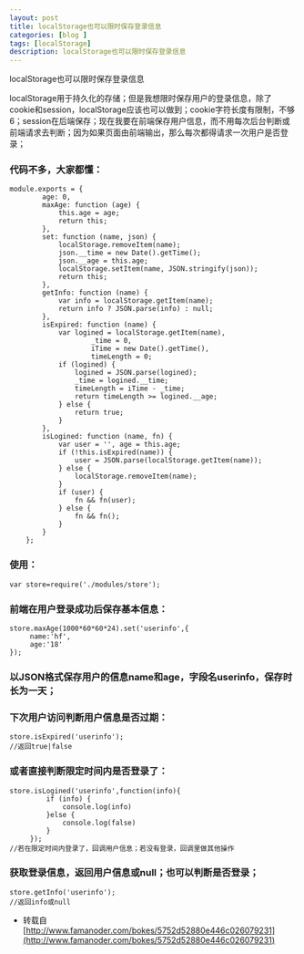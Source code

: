 ```yaml
---
layout: post
title: localStorage也可以限时保存登录信息
categories: [blog ]
tags: [localStorage]
description: localStorage也可以限时保存登录信息
---
```


localStorage也可以限时保存登录信息

localStorage用于持久化的存储；但是我想限时保存用户的登录信息，除了cookie和session，localStorage应该也可以做到；cookie字符长度有限制，不够6；session在后端保存；现在我要在前端保存用户信息，而不用每次后台判断或前端请求去判断；因为如果页面由前端输出，那么每次都得请求一次用户是否登录；

### 代码不多，大家都懂：

```
module.exports = {
        age: 0,
        maxAge: function (age) {
            this.age = age;
            return this;
        },
        set: function (name, json) {
            localStorage.removeItem(name);
            json.__time = new Date().getTime();
            json.__age = this.age;
            localStorage.setItem(name, JSON.stringify(json));
            return this;
        },
        getInfo: function (name) {
            var info = localStorage.getItem(name);
            return info ? JSON.parse(info) : null;
        },
        isExpired: function (name) {
            var logined = localStorage.getItem(name),
                    _time = 0,
                    iTime = new Date().getTime(),
                    timeLength = 0;
            if (logined) {
                logined = JSON.parse(logined);
                _time = logined.__time;
                timeLength = iTime - _time;
                return timeLength >= logined.__age;
            } else {
                return true;
            }
        },
        isLogined: function (name, fn) {
            var user = '', age = this.age;
            if (!this.isExpired(name)) {
                user = JSON.parse(localStorage.getItem(name));
            } else {
                localStorage.removeItem(name);
            }
            if (user) {
                fn && fn(user);
            } else {
                fn && fn();
            }
        }
    };
```

### 使用：

```
var store=require('./modules/store');
```

### 前端在用户登录成功后保存基本信息：

```
store.maxAge(1000*60*60*24).set('userinfo',{
     name:'hf',
     age:'18'
});
```

### 以JSON格式保存用户的信息name和age，字段名userinfo，保存时长为一天；

### 下次用户访问判断用户信息是否过期：

```
store.isExpired('userinfo');
//返回true|false
```

### 或者直接判断限定时间内是否登录了：

```
store.isLogined('userinfo',function(info){
         if (info) {
             console.log(info)
         }else {
             console.log(false)
         }
     });
//若在限定时间内登录了，回调用户信息；若没有登录，回调里做其他操作
```

### 获取登录信息，返回用户信息或null；也可以判断是否登录；

```
store.getInfo('userinfo');
//返回info或null
```

* 转载自[http://www.famanoder.com/bokes/5752d52880e446c026079231](http://www.famanoder.com/bokes/5752d52880e446c026079231)
